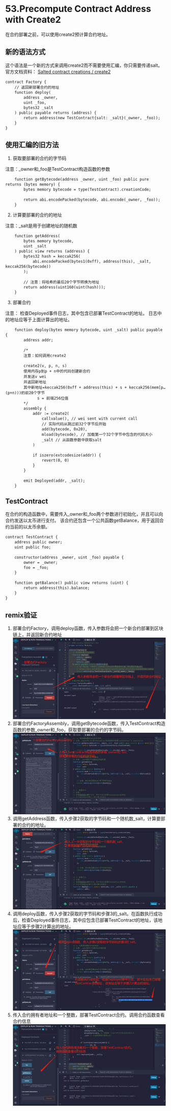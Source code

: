 # 53.Precompute Contract Address with Create2
在合约部署之前，可以使用create2预计算合约地址。
## 新的语法方式
这个语法是一个新的方式来调用create2而不需要使用汇编，你只需要传递salt。
官方文档资料：
[Salted contract creations / create2
](https://docs.soliditylang.org/en/latest/control-structures.html#salted-contract-creations-create2)
```solidity
contract Factory {
    // 返回新部署合约的地址
    function deploy(
        address _owner,
        uint _foo,
        bytes32 _salt
    ) public payable returns (address) {
        return address(new TestContract{salt: _salt}(_owner, _foo));
    }
}
```

## 使用汇编的旧方法
1. 获取要部署的合约的字节码

注意：_owner和_foo是TestContract构造函数的参数
```solidity
    function getBytecode(address _owner, uint _foo) public pure returns (bytes memory) {
        bytes memory bytecode = type(TestContract).creationCode;

        return abi.encodePacked(bytecode, abi.encode(_owner, _foo));
    }
```

2. 计算要部署的合约的地址

注意：_salt是用于创建地址的随机数
```solidity
    function getAddress(
        bytes memory bytecode,
        uint _salt
    ) public view returns (address) {
        bytes32 hash = keccak256(
            abi.encodePacked(bytes1(0xff), address(this), _salt, keccak256(bytecode))
        );

        // 注意：将哈希的最后20个字节转换为地址
        return address(uint160(uint(hash)));
    }
```

3. 部署合约

注意：
检查Deployed事件日志，其中包含已部署TestContract的地址。
日志中的地址应等于上面计算出的地址。
```solidity
    function deploy(bytes memory bytecode, uint _salt) public payable {
        address addr;

        /*
        注意：如何调用create2

        create2(v, p, n, s)
        使用内存p到p + n中的代码创建新合约
        并发送v wei
        并返回新地址
        其中新地址=keccak256(0xff + address(this) + s + keccak256(mem[p…(p+n)))的前20个字节
              s = 前端256位值
        */
        assembly {
            addr := create2(
                callvalue(), // wei sent with current call
                // 实际代码从跳过前32个字节后开始
                add(bytecode, 0x20),
                mload(bytecode), // 加载第一个32个字节中包含的代码大小
                _salt // 从函数参数中获取salt
            )

            if iszero(extcodesize(addr)) {
                revert(0, 0)
            }
        }

        emit Deployed(addr, _salt);
    }
```

## TestContract
在合约的构造函数中，需要传入_owner和_foo两个参数进行初始化，并且可以向合约发送以太币进行支付。
该合约还包含一个公共函数getBalance，用于返回合约当前的以太币余额。
```solidity
contract TestContract {
    address public owner;
    uint public foo;

    constructor(address _owner, uint _foo) payable {
        owner = _owner;
        foo = _foo;
    }

    function getBalance() public view returns (uint) {
        return address(this).balance;
    }
}
```

## remix验证
1. 部署合约Factory，调用deploy函数，传入参数将会把一个新合约部署到区块链上，并返回新合约地址
![53-1.jpg](./img/53-1.jpg)
2. 部署合约FactoryAssembly，调用getBytecode函数，传入TestContract构造函数的参数_owner和_foo，获取要部署的合约的字节码。
![53-2.jpg](./img/53-2.jpg)
3. 调用getAddress函数，传入步骤2获取的字节码和一个随机数_salt，计算要部署的合约的地址。
![53-3.jpg](./img/53-3.jpg)
4. 调用deploy函数，传入步骤2获取的字节码和步骤3的_salt。在函数执行成功后，检查Deployed事件日志，其中应包含已部署TestContract的地址，该地址应等于步骤2计算出的地址。
![53-4.jpg](./img/53-4.jpg)
5. 传入合约拥有者地址和一个整数，部署TestContract合约。调用合约函数查看合约信息
![53-5.jpg](./img/53-5.jpg)